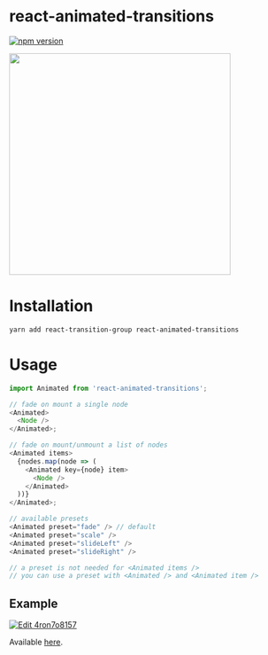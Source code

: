 # react-animated-transitions

[![npm version](https://badge.fury.io/js/react-animated-transitions.svg)](https://badge.fury.io/js/react-animated-transitions)

<img src="https://raw.githubusercontent.com/sonaye/react-animated-transitions/master/demo.gif" width="400">

# Installation

`yarn add react-transition-group react-animated-transitions`

# Usage

```javascript
import Animated from 'react-animated-transitions';

// fade on mount a single node
<Animated>
  <Node />
</Animated>;

// fade on mount/unmount a list of nodes
<Animated items>
  {nodes.map(node => (
    <Animated key={node} item>
      <Node />
    </Animated>
  ))}
</Animated>;

// available presets
<Animated preset="fade" /> // default
<Animated preset="scale" />
<Animated preset="slideLeft" />
<Animated preset="slideRight" />

// a preset is not needed for <Animated items />
// you can use a preset with <Animated /> and <Animated item />
```

## Example

[![Edit 4ron7o8157](https://codesandbox.io/static/img/play-codesandbox.svg)](https://codesandbox.io/s/4ron7o8157)

Available [here](https://github.com/sonaye/react-animated-transitions/tree/master/src/example).
